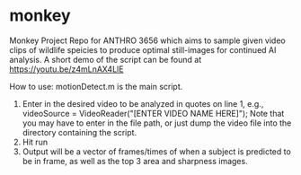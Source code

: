 # monkey
Monkey Project Repo
for ANTHRO 3656 which aims to sample given video clips of wildlife speicies to produce optimal still-images for continued AI analysis. A short demo of the script can be found at https://youtu.be/z4mLnAX4LlE

How to use: motionDetect.m is the main script. 
1. Enter in the desired video to be analyzed in quotes on line 1, e.g.,
  videoSource = VideoReader("[ENTER VIDEO NAME HERE]");
  Note that you may have to enter in the file path, or just dump the video file into the directory containing the script.
2. Hit run
3. Output will be a vector of frames/times of when a subject is predicted to be in frame, as well as the top 3 area and sharpness images.
 

